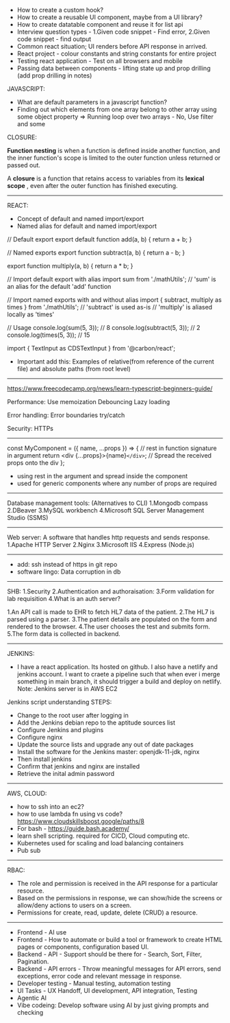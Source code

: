 - How to create a custom hook?
- How to create a reusable UI component, maybe from a UI library?
- How to create datatable component and reuse it for list api
- Interview question types - 1.Given code snippet - Find error, 2.Given code snippet - find output
- Common react situation; UI renders before API response in arrived.
- React project - colour constants and string constants for entire project
- Testing react application - Test on all browsers and mobile
- Passing data between components - lifting state up and prop drilling (add prop drilling in notes)

JAVASCRIPT:

- What are default parameters in a javascript function?
- Finding out which elements from one array belong to other array using some object property => Running loop over two arrays - No, Use filter and some

CLOSURE:

**Function nesting** is when a function is defined inside another function, and the inner function's scope is limited to the outer function unless returned or passed out.

A **closure** is a function that retains access to variables from its **lexical scope** , even after the outer function has finished executing.

---

REACT:

- Concept of default and named import/export
- Named alias for default and named import/export

// Default export
export default function add(a, b) {
return a + b;
}

// Named exports
export function subtract(a, b) {
return a - b;
}

export function multiply(a, b) {
return a \* b;
}

// Import default export with alias
import sum from './mathUtils'; // 'sum' is an alias for the default 'add' function

// Import named exports with and without alias
import { subtract, multiply as times } from './mathUtils';
// 'subtract' is used as-is
// 'multiply' is aliased locally as 'times'

// Usage
console.log(sum(5, 3)); // 8
console.log(subtract(5, 3)); // 2
console.log(times(5, 3)); // 15

import { TextInput as CDSTextInput } from '@carbon/react';

- Important add this: Examples of relative(from reference of the current file) and absolute paths (from root level)

---

https://www.freecodecamp.org/news/learn-typescript-beginners-guide/

Performance:
Use memoization
Debouncing
Lazy loading

Error handling:
Error boundaries
try/catch

Security:
HTTPs

---

const MyComponent = ({ name, ...props }) => { // rest in function signature in argument
return <div {...props}>{name}`</div>`; // Spread the received props onto the div
};

- using rest in the argument and spread inside the component
- used for generic components where any number of props are required

---

Database management tools: (Alternatives to CLI)
1.Mongodb compass
2.DBeaver
3.MySQL workbench
4.Microsoft SQL Server Management Studio (SSMS)

---

Web server: A software that handles http requests and sends response.
1.Apache HTTP Server
2.Nginx
3.Microsoft IIS
4.Express (Node.js)

---

- add: ssh instead of https in git repo
- software lingo: Data corruption in db

---

SHB:
1.Security
2.Authentication and authoraisation:
3.Form validation for lab requisition
4.What is an auth server?

1.An API call is made to EHR to fetch HL7 data of the patient.
2.The HL7 is parsed using a parser.
3.The patient details are populated on the form and rendered to the browser.
4.The user chooses the test and submits form.
5.The form data is collected in backend.

---

JENKINS:

- I have a react application. Its hosted on github. I also have a netlify and jenkins account. I want to craete a pipeline such that when ever i merge something in main branch, it should trigger a build and deploy on netlify. Note: Jenkins server is in AWS EC2

Jenkins script understanding STEPS:

- Change to the root user after logging in
- Add the Jenkins debian repo to the aptitude sources list
- Configure Jenkins and plugins
- Configure nginx
- Update the source lists and upgrade any out of date packages
- Install the software for the Jenkins master: openjdk-11-jdk, nginx
- Then install jenkins
- Confirm that jenkins and nginx are installed
- Retrieve the inital admin password

---

AWS, CLOUD:

- how to ssh into an ec2?
- how to use lambda fn using vs code?
  https://www.cloudskillsboost.google/paths/8
- For bash - https://guide.bash.academy/
- learn shell scripting. required for CICD, Cloud computing etc.
- Kubernetes used for scaling and load balancing containers
- Pub sub

---

RBAC:

- The role and permission is received in the API response for a particular resource.
- Based on the permissions in response, we can show/hide the screens or allow/deny actions to users on a screen.
- Permissions for create, read, update, delete (CRUD) a resource.

---

- Frontend - AI use
- Frontend - How to automate or build a tool or framework to create HTML pages or components, configuration based UI.
- Backend - API - Support should be there for - Search, Sort, Filter, Pagination.
- Backend - API errors - Throw meaningful messages for API errors, send exceptions, error code and relevant message in response.
- Developer testing - Manual testing, automation testing
- UI Tasks - UX Handoff, UI development, API integration, Testing
- Agentic AI
- Vibe codeing: Develop software using AI by just giving prompts and checking
